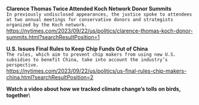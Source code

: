 **Clarence Thomas Twice Attended Koch Network Donor Summits**\
`In previously undisclosed appearances, the justice spoke to attendees at two annual meetings for conservative donors and strategists organized by the Koch network.`\
https://nytimes.com/2023/09/22/us/politics/clarence-thomas-koch-donor-summits.html?searchResultPosition=1

**U.S. Issues Final Rules to Keep Chip Funds Out of China**\
`The rules, which aim to prevent chip makers from using new U.S. subsidies to benefit China, take into account the industry’s perspective.`\
https://nytimes.com/2023/09/22/us/politics/us-final-rules-chip-makers-china.html?searchResultPosition=2

**Watch a video about how we tracked climate change’s tolls on birds, together**\
